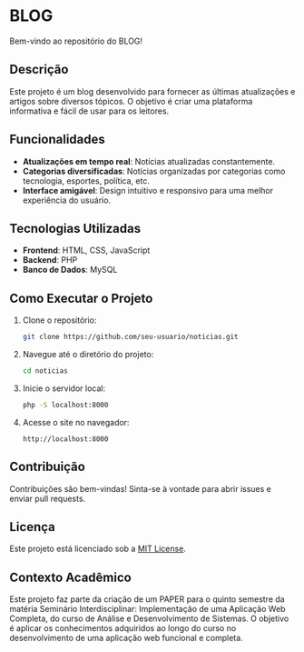 
# BLOG

Bem-vindo ao repositório do BLOG!

## Descrição

Este projeto é um blog desenvolvido para fornecer as últimas atualizações e artigos sobre diversos tópicos. O objetivo é criar uma plataforma informativa e fácil de usar para os leitores.

## Funcionalidades

- **Atualizações em tempo real**: Notícias atualizadas constantemente.
- **Categorias diversificadas**: Notícias organizadas por categorias como tecnologia, esportes, política, etc.
- **Interface amigável**: Design intuitivo e responsivo para uma melhor experiência do usuário.

## Tecnologias Utilizadas

- **Frontend**: HTML, CSS, JavaScript
- **Backend**: PHP
- **Banco de Dados**: MySQL

## Como Executar o Projeto

1. Clone o repositório:
    ```bash
    git clone https://github.com/seu-usuario/noticias.git
    ```
2. Navegue até o diretório do projeto:
    ```bash
    cd noticias
    ```
3. Inicie o servidor local:
    ```bash
    php -S localhost:8000
    ```
4. Acesse o site no navegador:
    ```
    http://localhost:8000
    ```

## Contribuição

Contribuições são bem-vindas! Sinta-se à vontade para abrir issues e enviar pull requests.

## Licença

Este projeto está licenciado sob a [MIT License](LICENSE).

## Contexto Acadêmico

Este projeto faz parte da criação de um PAPER para o quinto semestre da matéria Seminário Interdisciplinar: Implementação de uma Aplicação Web Completa, do curso de Análise e Desenvolvimento de Sistemas. O objetivo é aplicar os conhecimentos adquiridos ao longo do curso no desenvolvimento de uma aplicação web funcional e completa.

